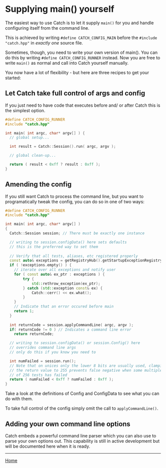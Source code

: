 # Supplying main() yourself

The easiest way to use Catch is to let it supply ```main()``` for you and handle configuring itself from the command line.

This is achieved by writing ```#define CATCH_CONFIG_MAIN``` before the ```#include "catch.hpp"``` in *exactly one* source file.

Sometimes, though, you need to write your own version of main(). You can do this by writing ```#define CATCH_CONFIG_RUNNER``` instead. Now you are free to write ```main()``` as normal and call into Catch yourself manually.

You now have a lot of flexibility - but here are three recipes to get your started:

## Let Catch take full control of args and config

If you just need to have code that executes before and/ or after Catch this is the simplest option.

```c++
#define CATCH_CONFIG_RUNNER
#include "catch.hpp"

int main( int argc, char* argv[] ) {
  // global setup...

  int result = Catch::Session().run( argc, argv );

  // global clean-up...

  return ( result < 0xff ? result : 0xff );
}
```

## Amending the config

If you still want Catch to process the command line, but you want to programatically tweak the config, you can do so in one of two ways:

```c++
#define CATCH_CONFIG_RUNNER
#include "catch.hpp"

int main( int argc, char* argv[] )
{
  Catch::Session session; // There must be exactly one instance

  // writing to session.configData() here sets defaults
  // this is the preferred way to set them
  
  // Verify that all tests, aliases, etc registered properly
  const auto& exceptions = getRegistryHub().getStartupExceptionRegistry().getExceptions();
  if ( !exceptions.empty() ) {
    // iterate over all exceptions and notify user
    for ( const auto& ex_ptr : exceptions ) {
        try {
            std::rethrow_exception(ex_ptr);
        } catch (std::exception const& ex) {
            Catch::cerr() << ex.what();
        }
    }
    // Indicate that an error occured before main
    return 1;
  }
  
  int returnCode = session.applyCommandLine( argc, argv );
  if( returnCode != 0 ) // Indicates a command line error
  	return returnCode;

  // writing to session.configData() or session.Config() here 
  // overrides command line args
  // only do this if you know you need to

  int numFailed = session.run();
  // Note that on unices only the lower 8 bits are usually used, clamping
  // the return value to 255 prevents false negative when some multiple
  // of 256 tests has failed
  return ( numFailed < 0xff ? numFailed : 0xff );
}
```

Take a look at the definitions of Config and ConfigData to see what you can do with them.

To take full control of the config simply omit the call to ```applyCommandLine()```.

## Adding your own command line options

Catch embeds a powerful command line parser which you can also use to parse your own options out. This capability is still in active development but will be documented here when it is ready.

---

[Home](Readme.md)
